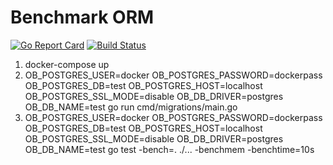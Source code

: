 # Benchmark ORM
[![Go Report Card](https://goreportcard.com/badge/github.com/kostozyb/orm-bench)](https://goreportcard.com/report/github.com/kostozyb/orm-bench) 
[![Build Status](https://travis-ci.org/KosToZyB/orm-bench.svg?branch=master)](https://travis-ci.org/KosToZyB/orm-bench)
1) docker-compose up
2) OB_POSTGRES_USER=docker OB_POSTGRES_PASSWORD=dockerpass OB_POSTGRES_DB=test OB_POSTGRES_HOST=localhost OB_POSTGRES_SSL_MODE=disable OB_DB_DRIVER=postgres OB_DB_NAME=test go run cmd/migrations/main.go
3) OB_POSTGRES_USER=docker OB_POSTGRES_PASSWORD=dockerpass OB_POSTGRES_DB=test OB_POSTGRES_HOST=localhost OB_POSTGRES_SSL_MODE=disable OB_DB_DRIVER=postgres OB_DB_NAME=test go test -bench=. ./... -benchmem -benchtime=10s
